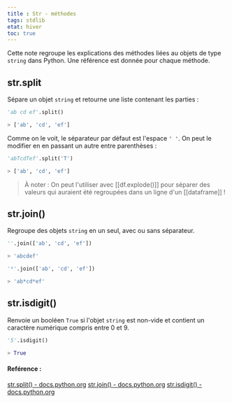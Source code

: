 ```yaml
---
title : Str - méthodes
tags: stdlib
etat: hiver
toc: true
---
```


Cette note regroupe les explications des méthodes liées au objets de type `string` dans Python. Une référence est donnée pour chaque méthode.

## str.split

Sépare un objet `string` et retourne une liste contenant les parties :

```python
'ab cd ef'.split()

> ['ab', 'cd', 'ef']
````

Comme on le voit, le séparateur par défaut est l'espace `' '`. On peut le modifier en en passant un autre entre parenthèses :

```python
'abTcdTef'.split('T')

> ['ab', 'cd', 'ef']
````

> À noter :
> On peut l'utiliser avec [[df.explode()]] pour séparer des valeurs qui auraient été regroupées dans un ligne d'un [[dataframe]] !

## str.join()

Regroupe des objets `string` en un seul, avec ou sans séparateur.

```python
''.join(['ab', 'cd', 'ef'])

> 'abcdef'

'*'.join(['ab', 'cd', 'ef'])

> 'ab*cd*ef'
````

## str.isdigit()

Renvoie un booléen `True` si l'objet `string` est non-vide et contient un caractère numérique compris entre 0 et 9.

```python
'5'.isdigit()

> True
````



#### Reférence :
[str.split() - docs.python.org](https://docs.python.org/3/library/stdtypes.html?#str.split)
[str.join() - docs.python.org](https://docs.python.org/3/library/stdtypes.html?#str.join)
[str.isdigit() - docs.python.org](https://docs.python.org/3/library/stdtypes.html#str.isdigit)